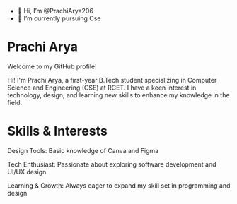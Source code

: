 - 👋 Hi, I’m @PrachiArya206
- 🌱 I’m currently pursuing Cse
<!-- - 👀 I’m interested in ...

- 💞️ I’m looking to collaborate on ...
 - 📫 How to reach me ...
  - 😄 Pronouns: ...
- ⚡ Fun fact: ... //

<!---
PrachiArya206/PrachiArya206 is a ✨ special ✨ repository because its `README.md` (this file) appears on your GitHub profile.
You can click the Preview link to take a look at your changes.
--->

# Prachi Arya

Welcome to my GitHub profile! 

Hi! I'm Prachi Arya, a first-year B.Tech student specializing in Computer Science and Engineering (CSE) at RCET. I have a keen interest in technology, design, and learning new skills to enhance my knowledge in the field.

# Skills & Interests

 Design Tools:
Basic knowledge of Canva and Figma

 Tech Enthusiast:
Passionate about exploring software development and UI/UX design

 Learning & Growth:
Always eager to expand my skill set in programming and design

